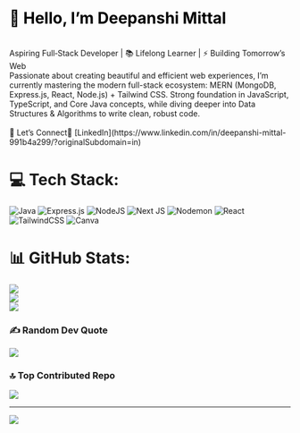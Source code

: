 <h1 style="color:black;">👋 <b>Hello, I’m Deepanshi Mittal</b></h1>
<br>Aspiring Full‑Stack Developer | 📚 Lifelong Learner | ⚡ Building Tomorrow’s Web<br>Passionate about creating beautiful and efficient web experiences, I’m currently mastering the modern full-stack ecosystem: MERN (MongoDB, Express.js, React, Node.js) + Tailwind CSS. Strong foundation in JavaScript, TypeScript, and Core Java concepts, while diving deeper into Data Structures & Algorithms to write clean, robust code.<br><br>🤝 Let’s Connect💼 [LinkedIn](https://www.linkedin.com/in/deepanshi-mittal-991b4a299/?originalSubdomain=in)

# 💻 Tech Stack:
![Java](https://img.shields.io/badge/java-%23ED8B00.svg?style=for-the-badge&logo=openjdk&logoColor=white) ![Express.js](https://img.shields.io/badge/express.js-%23404d59.svg?style=for-the-badge&logo=express&logoColor=%2361DAFB) ![NodeJS](https://img.shields.io/badge/node.js-6DA55F?style=for-the-badge&logo=node.js&logoColor=white) ![Next JS](https://img.shields.io/badge/Next-black?style=for-the-badge&logo=next.js&logoColor=white) ![Nodemon](https://img.shields.io/badge/NODEMON-%23323330.svg?style=for-the-badge&logo=nodemon&logoColor=%BBDEAD) ![React](https://img.shields.io/badge/react-%2320232a.svg?style=for-the-badge&logo=react&logoColor=%2361DAFB) ![TailwindCSS](https://img.shields.io/badge/tailwindcss-%2338B2AC.svg?style=for-the-badge&logo=tailwind-css&logoColor=white) ![Canva](https://img.shields.io/badge/Canva-%2300C4CC.svg?style=for-the-badge&logo=Canva&logoColor=white)
# 📊 GitHub Stats:
![](https://github-readme-stats.vercel.app/api?username=Deepanshimittal11&theme=dark&hide_border=false&include_all_commits=false&count_private=false)<br/>
![](https://nirzak-streak-stats.vercel.app/?user=Deepanshimittal11&theme=dark&hide_border=false)<br/>
![](https://github-readme-stats.vercel.app/api/top-langs/?username=Deepanshimittal11&theme=dark&hide_border=false&include_all_commits=false&count_private=false&layout=compact)

### ✍️ Random Dev Quote
![](https://quotes-github-readme.vercel.app/api?type=horizontal&theme=radical)

### 🔝 Top Contributed Repo
![](https://github-contributor-stats.vercel.app/api?username=Deepanshimittal11&limit=5&theme=dark&combine_all_yearly_contributions=true)

---
[![](https://visitcount.itsvg.in/api?id=Deepanshimittal11&icon=0&color=0)](https://visitcount.itsvg.in)

<!-- Proudly created with GPRM ( https://gprm.itsvg.in ) -->
